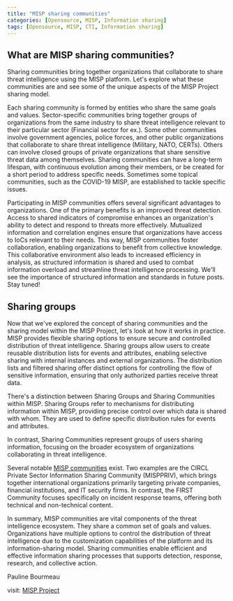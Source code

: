 ```yaml
---
title: "MISP sharing communities"
categories: [Opensource, MISP, Information sharing]
tags: [Opensource, MISP, CTI, Information sharing]
---
```


## What are MISP sharing communities?

Sharing communities bring together organizations that collaborate to share threat intelligence using the MISP  platform. Let's explore what these communities are and see some of the unique aspects of the MISP Project sharing model.

Each sharing community is formed by entities who share the same goals and values. Sector-specific communities bring together groups of organizations from the same industry to share threat intelligence relevant to their particular sector (Financial sector for ex.). Some other communities involve government agencies, police forces, and other public organizations that collaborate to share threat intelligence (Military, NATO, CERTs). Others can involve closed groups of private organizations that share sensitive threat data among themselves. 
Sharing communities can have a long-term lifespan, with continuous evolution among their members, or be created for a short period to address specific needs.
Sometimes some topical communities, such as the COVID-19 MISP, are established to tackle specific issues.

Participating in MISP communities offers several significant advantages to organizations. One of the primary benefits is an improved threat detection. Access to shared indicators of compromise enhances an organization's ability to detect and respond to threats more effectively. Mutualized information and correlation engines ensure that organizations have access to IoCs relevant to their needs. This way, MISP communities foster collaboration, enabling organizations to benefit from collective knowledge.
This collaborative environment also leads to increased efficiency in analysis, as structured information is shared and used to combat information overload and streamline threat intelligence processing. We'll see the importance of structured information and standards in future posts. Stay tuned!

## Sharing groups

Now that we've explored the concept of sharing communities and the sharing model within the MISP Project, let's look at how it works in practice. MISP provides flexible sharing options to ensure secure and controlled distribution of threat intelligence. Sharing groups allow users to create reusable distribution lists for events and attributes, enabling selective sharing with internal instances and external organizations. The distribution lists and filtered sharing  offer distinct options for controlling the flow of sensitive information, ensuring that only authorized parties receive threat data. 

There's a distinction between Sharing Groups and Sharing Communities within MISP. Sharing Groups refer to mechanisms for distributing information within MISP, providing precise control over which data is shared with whom. They are used to define specific distribution rules for events and attributes.

In contrast, Sharing Communities represent groups of users sharing information, focusing on the broader ecosystem of organizations collaborating in threat intelligence.

Several notable [MISP communities](https://www.misp-project.org/communities/) exist. Two examples are the CIRCL Private Sector Information Sharing Community (MISPPRIV), which brings together international organizations primarily targeting private companies, financial institutions, and IT security firms. In contrast, the FIRST Community focuses specifically on incident response teams, offering both technical and non-technical content.

In summary, MISP communities are vital components of the threat intelligence ecosystem. They share a common set of goals and values.  Organizations have multiple options to control the distribution of threat intelligence due to the customization capabilities of the  platform and its information-sharing model. Sharing communities enable efficient and effective information sharing processes that supports detection, response, research, and collective action.

Pauline Bourmeau

visit: [MISP Project](https://www.misp-project.org/)

